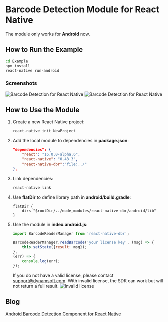 # Barcode Detection Module for React Native
The module only works for **Android** now.

## How to Run the Example

```bash
cd Example
npm install
react-native run-android
```

### Screenshots
![Barcode Detection for React Native](http://www.codepool.biz/wp-content/uploads/2017/04/react-native-barcode-detection.jpg)
![Barcode Detection for React Native](http://www.codepool.biz/wp-content/uploads/2017/04/react-native-barcode-result.png)

## How to Use the Module
1. Create a new React Native project:

    ```bash
    react-native init NewProject
    ```
2. Add the local module to dependencies in **package.json**: 

    ```json
    "dependencies": {
		"react": "16.0.0-alpha.6",
		"react-native": "0.43.3",
		"react-native-dbr":"file:../"
	},
    ```
3. Link dependencies:

    ```bash
    react-native link
    ```
4. Use **flatDir** to define library path in **android/build.gradle**:

    ```
    flatDir {
        dirs "$rootDir/../node_modules/react-native-dbr/android/lib"
    }
    ```

4. Use the module in **index.android.js**:

    ```javascript
    import BarcodeReaderManager from 'react-native-dbr';

    BarcodeReaderManager.readBarcode('your license key', (msg) => {
        this.setState({result: msg});
    }, 
    (err) => {
        console.log(err);
    });
    ```
    If you do not have a valid license, please contact <support@dynamsoft.com>. With invalid license, the SDK can work but will not return a full result.
    ![Invalid license](http://www.codepool.biz/wp-content/uploads/2017/04/react-native-barcode-license.png)

## Blog
[Android Barcode Detection Component for React Native](http://www.codepool.biz/android-barcode-detection-component-react-native.html)
